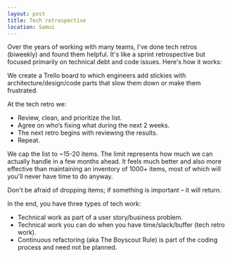 ```yaml
---
layout: post
title: Tech retrospective
location: Samui
---
```


Over the years of working with many teams, I've done tech retros (biweekly) and found them helpful. It's like a sprint retrospective but focused primarily on technical debt and code issues. Here's how it works:

We create a Trello board to which engineers add stickies with architecture/design/code parts that slow them down or make them frustrated.

At the tech retro we:
- Review, clean, and prioritize the list.
- Agree on who’s fixing what during the next 2 weeks.
- The next retro begins with reviewing the results.
- Repeat.

We cap the list to ~15-20 items. The limit represents how much we can actually handle in a few months ahead. It feels much better and also more effective than maintaining an inventory of 1000+ items, most of which will you'll never have time to do anyway.

Don't be afraid of dropping items; if something is important – it will return.

In the end, you have three types of tech work:
- Technical work as part of a user story/business problem.
- Technical work you can do when you have time/slack/buffer (tech retro work).
- Continuous refactoring (aka The Boyscout Rule) is part of the coding process and need not be planned.